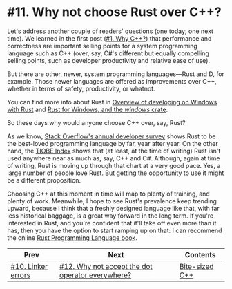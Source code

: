 # #11. Why not choose Rust over C++?

Let's address another couple of readers' questions (one today; one next time). We learned in the first post ([#1. Why C++?](001.md)) that performance and correctness are important selling points for a system programming language such as C++ (over, say, C#'s different but equally compelling selling points, such as developer productivity and relative ease of use).

But there are other, newer, system programming languages&mdash;Rust and D, for example. Those newer languages are offered as improvements over C++, whether in terms of safety, productivity, or whatnot.

You can find more info about Rust in [Overview of developing on Windows with Rust](https://docs.microsoft.com/windows/dev-environment/rust/overview) and [Rust for Windows, and the *windows* crate](https://docs.microsoft.com/windows/dev-environment/rust/rust-for-windows).

So these days why would anyone choose C++ over, say, Rust?

As we know, [Stack Overflow's annual developer survey](https://insights.stackoverflow.com/survey) shows Rust to be the best-loved programming language by far, year after year. On the other hand, the [TIOBE Index](https://www.tiobe.com/tiobe-index/) shows that (at least, at the time of writing) Rust isn't used anywhere near as much as, say, C++ and C#. Although, again at time of writing, Rust is moving up through that chart at a very good pace. Yes, a large number of people love Rust. But getting the opportunity to use it might be a different proposition.

Choosing C++ at this moment in time will map to plenty of training, and plenty of work. Meanwhile, I hope to see Rust's prevalence keep trending upward, because I think that a freshly designed language like that, with far less historical baggage, is a great way forward in the long term. If you're interested in Rust, and you're confident that it'll take off even more than it has, then you have the option to start ramping up on that: I can recommend the online [Rust Programming Language book](https://doc.rust-lang.org/book/#the-rust-programming-language).

|Prev|Next|Contents|
|-|-|-|
|[#10. Linker errors](010.md)|[#12. Why not accept the dot operator everywhere?](011.md)|[Bite-sized C++](../README.md)|
